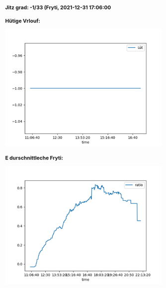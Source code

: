 ### Jitz grad: -1/33 (Fryti, 2021-12-31 17:06:00

### Hütige Vrlouf:
![Graph](Today.png)

### E durschnittleche Fryti:
![Graph](Fryti.png)
